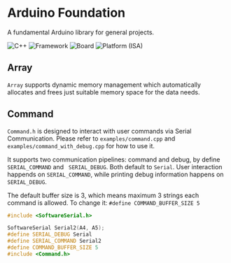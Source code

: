 # Arduino Foundation

A fundamental Arduino library for general projects.

![C++](https://img.shields.io/badge/C++-C++11-blue)
![Framework](https://img.shields.io/badge/Framework-Arduino-red)
![Board](https://img.shields.io/badge/Board-all-brightgreen)
![Platform (ISA)](https://img.shields.io/badge/Platform%20(ISA)-all-yellow)

## Array

`Array` supports dynamic memory management which automatically allocates and frees just suitable memory space for the data needs.

## Command

`Command.h` is designed to interact with user commands via Serial Communication. Please refer to `examples/command.cpp` and `examples/command_with_debug.cpp` for how to use it.

It supports two communication pipelines: command and debug, by define` SERIAL_COMMAND` and ` SERIAL_DEBUG`. Both default to `Serial`. User interaction happends on `SERIAL_COMMAND`, while printing debug information happens on `SERIAL_DEBUG`.

The default buffer size is 3, which means maximum 3 strings each command is allowed. To change it: `#define COMMAND_BUFFER_SIZE 5`

```c++
#include <SoftwareSerial.h>

SoftwareSerial Serial2(A4, A5);
#define SERIAL_DEBUG Serial
#define SERIAL_COMMAND Serial2
#define COMMAND_BUFFER_SIZE 5
#include <Command.h>
```

